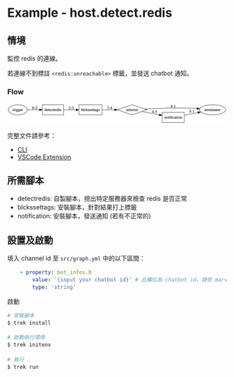 
# Example - host.detect.redis

## 情境

監控 redis 的連線。

若連線不到標註 `<redis:unreachable>` 標籤，並發送 chatbot 通知。

### Flow

![flow](./.trek/graph.gv.png)

完整文件請參考：
- [CLI](https://pnetwork.github.io/core.trek.doc/build/html/cli/example2.html)
- [VSCode Extension](https://pnetwork.github.io/core.trek.doc/build/html/extension/example2.html)

## 所需腳本

- detectredis: 自製腳本，撈出特定服務器來檢查 redis 是否正常
- blckssettags: 安裝腳本，針對結果打上標籤
- notification: 安裝腳本，發送通知 (若有不正常的)

## 設置及啟動

填入 channel id 至 `src/graph.yml` 中的以下區間：

```yaml
    - property: bot_infos.0
        value: '{input your chatbot id}' # 此欄位為 chatbot id，請依 marvin 平台設置
        type: 'string'
```

啟動

```bash
# 安裝腳本
$ trek install

# 啟動執行環境
$ trek initenv

# 執行
$ trek run
```